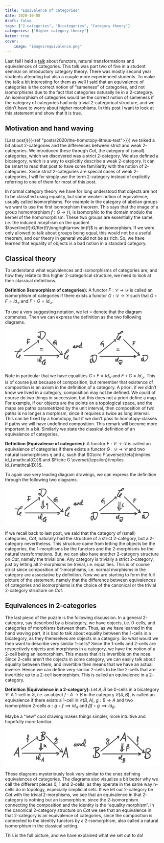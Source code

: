 ```yaml
---
title: "Equivalence of categories"
date: 2020-10-08
draft: false
tags: ["2-categories", "Bicategories", "Category theory"]
categories: ["Higher category theory"]
katex: true
cover:
    image: "images/equivalence.png"
---
```


Last fall I held a [talk](https://fagkom.wordpress.com/2019/11/05/kategoriteori-del-2/) about functors, natural transformations and equivalences of categories. This talk was part two of five in a student seminar on introductory category theory. There was mostly second year students attending but also a couple more experienced students. To make the talk a bit interesting for them as well I said that an equivalence of categories is the correct notion of “sameness” of categories, and not isomorphisms due to the fact that categories naturally lie in a $2$-category. An isomorphism of categories would be the correct notion of sameness if the category of categories had only trivial $2$-categorical structure, and we didn’t have to worry about higher morphisms. In this post I want to look at this statement and show that it is true.

## Motivation and hand waving

[Last post]({{<ref "posts/2020/the-homotopy-litmus-test">}}) we talked a bit about $2$-categories and the differences between strict and weak $2$-categories. We introduced these through $Cat$, the category of (small) categories, which we discovered was a strict $2$-category. We also defined a bicategory, which is a way to explicitly describe a weak $2$-category. It can be smart to read that post to have some familiarity with the notion of $2$-categories. Since strict $2$-categories are special cases of weak $2$-categories, I will for simply use the term $2$-category instead of explicitly referring to one of them for most of this post.

In normal category theory we have for long understood that objects are not to be classified using equality, but some weaker notion of equivalence, usually called isomorphisms. For example in the category of abelian groups we want to use the first isomorphism theorem. This says that the image of a group homomorphism $f:G\longrightarrow H$, is isomorphic to the domain modulo the kernel of the homomorphism. These two groups are essentially the same, i.e. the induced morphism on the quotient $\overline{f}:G/Ker(f)\longrightarrow Im(f)$ is an isomorphism. If we were only allowed to talk about groups being equal, this would not be a useful theorem, and our theory in general would not be as rich. So, we have learned that equality of objects is a bad notion in a standard category.

## Classical theory

To understand what equivalences and isomorphisms of categories are, and how they relate to this higher $2$-categorical structure, we need to look at their classical definitions.

**Definition (Isomorphism of categories):** A functor $F:\mathcal{C}\longrightarrow \mathcal{D}$ is called an isomorphism of categories if there exists a functor $G:\mathcal{D}\longrightarrow \mathcal{C}$ such that $G\circ F= id_{\mathcal{C}}$ and $F\circ G = id_{\mathcal{D}}$.

To use a very suggesting notation, we let $=$ denote that the diagram commutes. Then we can express the definition as the two following diagrams.

![Error loading image](images/isomorphism.png)

Note in particular that we have equalities $G\circ F = Id_{\mathcal{C}}$ and $F\circ G = Id_{\mathcal{D}}$. This is of course just because of composition, but remember that existence of composition is an axiom in the definition of a category. A priori, if we didn’t know we lived in a category, composition may not be defined. We could of course do two things in succession, but this does not a priori define a map. For example, if our objects are the points on a topological space, and the maps are paths parametrized by the unit interval, then composition of two paths is no longer a morphism, since it requires a twice as long interval. This can be fixed by a homotopy, but if we don't pass to homotopy-classes if paths we will have undefined composition. This remark will become more important in a bit. Similarly we state the classical definition of an equivalence of categories.

**Definition (Equivalence of categories):** A functor $F:\mathcal{C}\longrightarrow \mathcal{D}$ is called an equivalence of categories if there exists a functor $G:\mathcal{D}\longrightarrow \mathcal{C}$ and two natural isomorphisms $\eta$ and $\epsilon$, such that $G\circ F \overset{\eta}\implies id_{\mathcal{C}}$ and $F\circ G \overset{\epsilon}\implies id_{\mathcal{D}}$.

To again use very leading diagram drawings, we can express the definition through the following two diagrams.

![Error loading image](images/equivalence.png)

If we recall back to last post, we said that the category of (small) categories, $Cat$, naturally had the structure of a strict $2$-category, but a $2$-category nevertheless. This structure came from letting the objects be the categories, the $1$-morphisms be the functors and the $2$-morphisms be the natural transformations. But, we can also have another $2$-category structure on $Cat$, namely the trivial one. Any category is trivially a strict $2$-category, just by letting all $2$-morphisms be trivial, i.e. equalities. This is of course strict since composition of $1$-morphisms, i.e. normal morphisms in the category are associative by definition. Now we are starting to form the full picture of the statement, namely that the difference between equivalences of categories and isomorphisms is the choice of the canonical or the trivial $2$-category structure on $Cat$.

## Equivalences in 2-categories

The last piece of the puzzle is the following discussion. In a general $2$-category, say described by a bicategory, we have objects, i.e. $0$-cells, and categories of morphisms between them. Thus, as we have learned in the hand waving part, it is bad to talk about equality between the $1$-cells in a bicategory, as they themselves are objects in a category. So what would we then want to describe very similar $1$-cells? Since the $1$-cells and $2$-cells are respectively objects and morphisms in a category, we have the notion of a $2$-cell being an isomorphism. This means that it is invertible on the nose. Since $2$-cells aren’t the objects in some category, we can easily talk about equality between them, and invertible then means that we have an actual inverse. Hence we can define very similar $2$-cells to be the $2$-cells that are invertible up to a $2$-cell isomorphism. This is called an equivalence in a $2$-category.

**Definition (Equivalence in a 2-category):** Let $A, B$ be $0$-cells in a bicategory $\mathcal{C}$. A $1$-cell in $\mathcal{C}$, i.e. an object $f:A\longrightarrow B$ in the category $\mathcal{C}(A, B)$, is called an equivalence if there exists a $1$-cell in $\mathcal{C}(B, A)$, $g:B\longrightarrow A$ and two isomorphism $2$-cells $\alpha: g\circ f\implies id_A$ and $\beta f\circ g \implies id_B$.

Maybe a “new” cool drawing makes things simpler, more intuitive and hopefully more familiar.

![Error loading image](images/equivalence3.png)

These diagrams mysteriously look very similar to the ones defining equivalences of categories. The diagrams also visualize a bit better why we call the different pieces $0$, $1$ and $2$-cells, as they operate in the same way n-cells do in topology, especially simplicial sets. If we let our $2$-category be $Cat$ with the trivial $2$-morphisms, we see that an equivalence in that $2$-category is nothing but an isomorphism, since the $2$-isomorphism connecting the composition and the identity is the “equality morphism”. In the canonical $2$-category structure on $Cat$ we see that an equivalence in that $2$-category is an equivalence of categories, since the composition is connected to the identity functors by a $2$-isomorphism, also called a natural isomorphism in the classical setting.

This is the full picture, and we have explained what we set out to do!